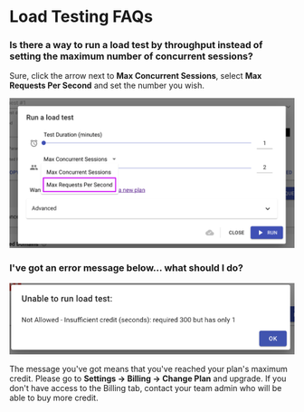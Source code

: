 # Load Testing FAQs

### **Is there a way to run a load test by throughput instead of setting the maximum number of concurrent sessions?**

Sure, click the arrow next to **Max Concurrent Sessions**, select **Max Requests Per Second** and set the number you wish.

![](../../.gitbook/assets/screenshot-2021-04-05t121815.973.png)

###

### **I've got an error message below... what should I do?**

![Unable to run load test](../../.gitbook/assets/image-1-.png)

The message you've got means that you've reached your plan's maximum credit. Please go to **Settings -> Billing -> Change Plan** and upgrade. If you don't have access to the Billing tab, contact your team admin who will be able to buy more credit.
